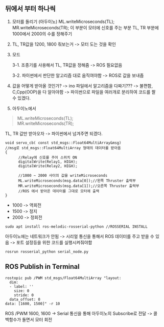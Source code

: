 
## 뒤에서 부터 하나씩
1. 모터를 돌리기 (아두이노)
ML.writeMicroseconds(TL);
MR.writeMicroseconds(TR);
이 부분이 모터에 신호를 주는 부분 
TL, TR 부분에 1000에서 2000의 수를 정해주기

2. TL, TR값을 1200, 1800 줘보는거 -> 모터 도는 것을 확인

3. 모드

	3-1. 조종기를 사용해서 TL, TR값을 정해줌 -> ROS 필요없음

	3-2. 파이썬에서 판단한 알고리즘 대로 움직여야함 -> ROS로 값을 보내줌

4. 값을 어떻게 받아올 것인가? -> ino 파일에서 알고리즘을 다짜기???
-> 불편함, C,Cpp(OOP)을 다 알아야함 -> 파이썬으로 파일을 여러개로 분리하여 코드를 짤 수 있겠다.

5. 아두이노에서

> ML.writeMicroseconds(TL);<br>
> MR.writeMicroseconds(TR);

TL, TR 값만 받아오자 -> 파이썬에서 넘겨주면 되겠다.

```
void servo_cb( const std_msgs::Float64MultiArray&msg) 
//msg로 std_msgs::Float64MultiArray 형태의 데이터를 받아옴
{
      //Relay에 신호를 주어 스위치 ON
      digitalWrite(Relay1, HIGH);
      digitalWrite(Relay2, HIGH);

      //1000 ~ 2000 사이의 값을 writeMicroseconds
      ML.writeMicroseconds(msg.data[0]);//왼쪽 Thruster 출력부
      MR.writeMicroseconds(msg.data[1]);//오른쪽 Thruster 출력부
      //ROS 에서 받아온 데이터를 그대로 모터에 출력
}
```
* 1000 -> 역회전
* 1500 -> 정지
* 2000 -> 정회전

```
sudo apt install ros-melodic-rosserial-python //ROSSERIAL INSTALL
```

아두이노에는 네트워크가 안됨 -> 시리얼 통신을 통해서 ROS 데이터를 주고 받을 수 있음
-> 포트 설정등을 위한 코드를 실행시켜줘야함

```
rosrun rosserial_python serial_node.py
```


## ROS Publish in Terminal
```
rostopic pub /PWM std_msgs/Float64MultiArray "layout:
  dim:
  - label: ''
    size: 0
    stride: 0
  data_offset: 0
data: [1600, 1500]" -r 10

```


ROS /PWM 1600, 1600 -> Serial 통신을 통해 아두이노의 Subscribe로 전달 -> 콜백함수가 돌면서 모터 회전